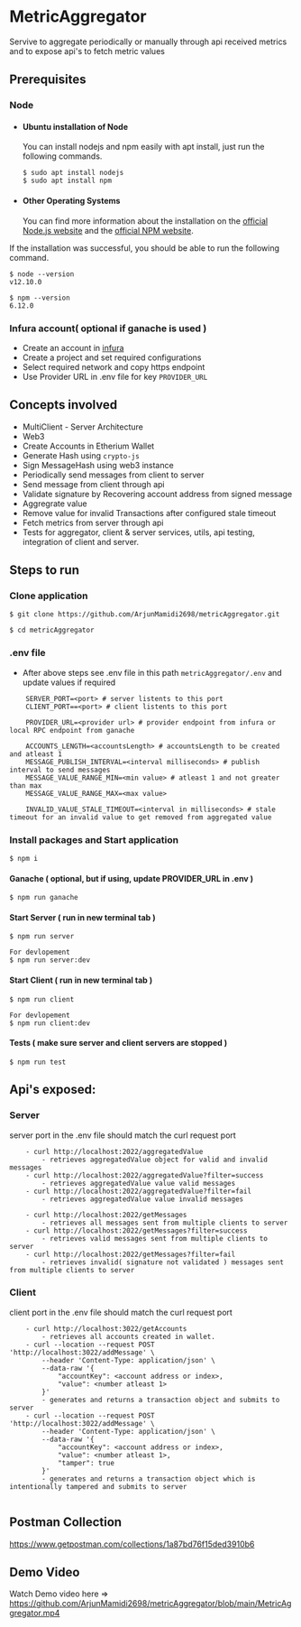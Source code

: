 # MetricAggregator

Servive to aggregate periodically or manually through api received metrics and to expose api's to fetch metric values

## Prerequisites

### Node

-   #### Ubuntu installation of Node

    You can install nodejs and npm easily with apt install, just run the following commands.

        $ sudo apt install nodejs
        $ sudo apt install npm

-   #### Other Operating Systems
    You can find more information about the installation on the [official Node.js website](https://nodejs.org/) and the [official NPM website](https://npmjs.org/).

If the installation was successful, you should be able to run the following command.

    $ node --version
    v12.10.0

    $ npm --version
    6.12.0

### Infura account( optional if ganache is used )

-   Create an account in [infura](https://infura.io/)
-   Create a project and set required configurations
-   Select required network and copy https endpoint
-   Use Provider URL in .env file for key `PROVIDER_URL`

## Concepts involved

-   MultiClient - Server Architecture
-   Web3
-   Create Accounts in Etherium Wallet
-   Generate Hash using `crypto-js`
-   Sign MessageHash using web3 instance
-   Periodically send messages from client to server
-   Send message from client through api
-   Validate signature by Recovering account address from signed message
-   Aggregrate value
-   Remove value for invalid Transactions after configured stale timeout
-   Fetch metrics from server through api
-   Tests for aggregator, client & server services, utils, api testing, integration of client and server.

## Steps to run

### Clone application

```
$ git clone https://github.com/ArjunMamidi2698/metricAggregator.git

$ cd metricAggregator
```

### .env file

-   After above steps see .env file in this path `metricAggregator/.env` and update values if required

```
	SERVER_PORT=<port> # server listents to this port
	CLIENT_PORT==<port> # client listents to this port

	PROVIDER_URL=<provider url> # provider endpoint from infura or local RPC endpoint from ganache

	ACCOUNTS_LENGTH=<accountsLength> # accountsLength to be created and atleast 1
	MESSAGE_PUBLISH_INTERVAL=<interval milliseconds> # publish interval to send messages
	MESSAGE_VALUE_RANGE_MIN=<min value> # atleast 1 and not greater than max
	MESSAGE_VALUE_RANGE_MAX=<max value>

	INVALID_VALUE_STALE_TIMEOUT=<interval in milliseconds> # stale timeout for an invalid value to get removed from aggregated value

```

### Install packages and Start application

```
$ npm i
```

#### Ganache ( optional, but if using, update PROVIDER_URL in .env )

```
$ npm run ganache
```

#### Start Server ( run in new terminal tab )

```
$ npm run server

For devlopement
$ npm run server:dev
```

#### Start Client ( run in new terminal tab )

```
$ npm run client

For devlopement
$ npm run client:dev
```

#### Tests ( make sure server and client servers are stopped )

```
$ npm run test
```

## Api's exposed:

### Server

server port in the .env file should match the curl request port

```
	- curl http://localhost:2022/aggregatedValue
		- retrieves aggregatedValue object for valid and invalid messages
	- curl http://localhost:2022/aggregatedValue?filter=success
		- retrieves aggregatedValue value valid messages
	- curl http://localhost:2022/aggregatedValue?filter=fail
		- retrieves aggregatedValue value invalid messages

	- curl http://localhost:2022/getMessages
		- retrieves all messages sent from multiple clients to server
	- curl http://localhost:2022/getMessages?filter=success
		- retrieves valid messages sent from multiple clients to server
	- curl http://localhost:2022/getMessages?filter=fail
		- retrieves invalid( signature not validated ) messages sent from multiple clients to server

```

### Client

client port in the .env file should match the curl request port

```
	- curl http://localhost:3022/getAccounts
		- retrieves all accounts created in wallet.
	- curl --location --request POST 'http://localhost:3022/addMessage' \
		--header 'Content-Type: application/json' \
		--data-raw '{
			"accountKey": <account address or index>,
			"value": <number atleast 1>
		}'
		- generates and returns a transaction object and submits to server
	- curl --location --request POST 'http://localhost:3022/addMessage' \
		--header 'Content-Type: application/json' \
		--data-raw '{
			"accountKey": <account address or index>,
			"value": <number atleast 1>,
			"tamper": true
		}'
		- generates and returns a transaction object which is intentionally tampered and submits to server


```

## Postman Collection

https://www.getpostman.com/collections/1a87bd76f15ded3910b6

## Demo Video

Watch Demo video here => https://github.com/ArjunMamidi2698/metricAggregator/blob/main/MetricAggregator.mp4
